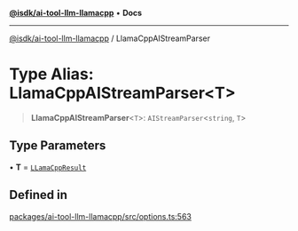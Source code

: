 [**@isdk/ai-tool-llm-llamacpp**](../README.md) • **Docs**

***

[@isdk/ai-tool-llm-llamacpp](../globals.md) / LlamaCppAIStreamParser

# Type Alias: LlamaCppAIStreamParser\<T\>

> **LlamaCppAIStreamParser**\<`T`\>: `AIStreamParser`\<`string`, `T`\>

## Type Parameters

• **T** = [`LLamaCppResult`](../interfaces/LLamaCppResult.md)

## Defined in

[packages/ai-tool-llm-llamacpp/src/options.ts:563](https://github.com/isdk/ai-tool-llm-llamacpp.js/blob/6da1b2e45fa070275822118925c6d1e2ef4f49b5/src/options.ts#L563)
